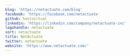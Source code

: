 ```yaml
---
blog: 'https://netactuate.com/blog'
facebook: 'https://facebook.com/netactuate'
github: hostvirtual
linkedin: 'https://linkedin.com/company/netactuate-inc'
logohandle: netactuate
sort: netactuate
title: NetActuate
twitter: netactuate
website: 'https://www.netactuate.com/'
---
```

